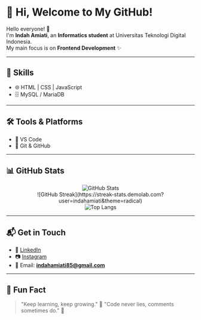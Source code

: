 # 🌸 Hi, Welcome to My GitHub!  

Hello everyone! 👋  
I'm **Indah Amiati**, an **Informatics student** at Universitas Teknologi Digital Indonesia.  
My main focus is on **Frontend Development** ✨  

---

## 🚀 Skills
- 🌐 HTML | CSS | JavaScript    
- 🗄️ MySQL / MariaDB    

---

## 🛠️ Tools & Platforms
- 📝 VS Code  
- 🐙 Git & GitHub  

---

## 📊 GitHub Stats
<p align="center">
  <img src="https://github-readme-stats.vercel.app/api?username=indahamiati&show_icons=true&theme=radical" alt="GitHub Stats" />
  <br/>
  ![GitHub Streak](https://streak-stats.demolab.com?user=indahamiati&theme=radical)
  <br/>
  <img src="https://github-readme-stats.vercel.app/api/top-langs/?username=indahamiati&layout=compact&theme=radical" alt="Top Langs" />
</p>

---

## 📬 Get in Touch
- 💼 [LinkedIn](www.linkedin.com/in/indah-amiati)  
- 📷 [Instagram](https://www.instagram.com/indahh_amiati?igsh=dW40ZWljOTZvY3Y0)  
- 📧 Email: **indahamiati85@gmail.com**  

---

## 🌼 Fun Fact
> "Keep learning, keep growing." 🌱
> "Code never lies, comments sometimes do." 📝  
